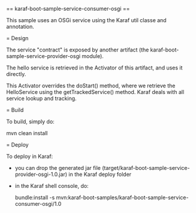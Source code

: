 == karaf-boot-sample-service-consumer-osgi ==

This sample uses an OSGi service using the Karaf util classe and annotation.

= Design

The service "contract" is exposed by another artifact (the karaf-boot-sample-service-provider-osgi module).

The hello service is retrieved in the Activator of this artifact, and uses it directly.

This Activator overrides the doStart() method, where we retrieve the HelloService using the getTrackedService() method. Karaf
deals with all service lookup and tracking.

= Build

To build, simply do:

  mvn clean install

= Deploy

To deploy in Karaf:

* you can drop the generated jar file (target/karaf-boot-sample-service-provider-osgi-1.0.jar) in the
Karaf deploy folder
* in the Karaf shell console, do:

  bundle:install -s mvn:karaf-boot-samples/karaf-boot-sample-service-consumer-osgi/1.0